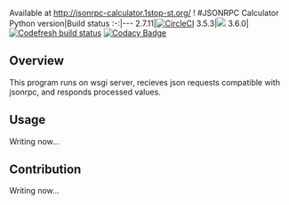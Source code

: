 Available at http://jsonrpc-calculator.1stop-st.org/ !
#JSONRPC Calculator
Python version|Build status
:-:|---
2.7.11|[![CircleCI](https://circleci.com/gh/1stop-st/jsonrpc-calculator.svg?style=svg)](https://circleci.com/gh/1stop-st/jsonrpc-calculator)
3.5.3|[![](https://codeship.com/projects/d34410c0-e145-0134-2aa0-3a335c5eb36d/status?branch=master)](https://app.codeship.com/projects/205458)
3.6.0|[![Codefresh build status]( https://g.codefresh.io/api/badges/build?repoOwner=1stop-st&repoName=jsonrpc-calculator&branch=master&pipelineName=jsonrpc-calculator&accountName=h-ikeda&type=cf-1)]( https://g.codefresh.io/repositories/1stop-st/jsonrpc-calculator/builds?filter=trigger:build;branch:master;service:58b7cceba5addb0100a9fe0d~jsonrpc-calculator)
[![Codacy Badge](https://api.codacy.com/project/badge/Grade/6f01fe311425497bb25fc51022ab0461)](https://www.codacy.com/app/h-ikeda/jsonrpc-calculator?utm_source=github.com&utm_medium=referral&utm_content=1stop-st/jsonrpc-calculator&utm_campaign=badger)
## Overview
This program runs on wsgi server, recieves json requests compatible with jsonrpc, and responds processed values.
## Usage
Writing now...
## Contribution
Writing now...
